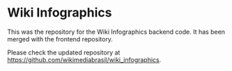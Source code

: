 # Wiki Infographics

This was the repository for the Wiki Infographics backend code. It has been merged with the frontend repository.

Please check the updated repository at <https://github.com/wikimediabrasil/wiki_infographics>.
